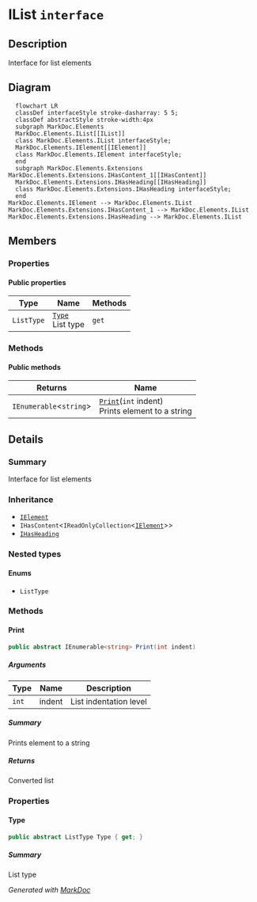# IList `interface`

## Description
Interface for list elements

## Diagram
```mermaid
  flowchart LR
  classDef interfaceStyle stroke-dasharray: 5 5;
  classDef abstractStyle stroke-width:4px
  subgraph MarkDoc.Elements
  MarkDoc.Elements.IList[[IList]]
  class MarkDoc.Elements.IList interfaceStyle;
  MarkDoc.Elements.IElement[[IElement]]
  class MarkDoc.Elements.IElement interfaceStyle;
  end
  subgraph MarkDoc.Elements.Extensions
MarkDoc.Elements.Extensions.IHasContent_1[[IHasContent]]
  MarkDoc.Elements.Extensions.IHasHeading[[IHasHeading]]
  class MarkDoc.Elements.Extensions.IHasHeading interfaceStyle;
  end
MarkDoc.Elements.IElement --> MarkDoc.Elements.IList
MarkDoc.Elements.Extensions.IHasContent_1 --> MarkDoc.Elements.IList
MarkDoc.Elements.Extensions.IHasHeading --> MarkDoc.Elements.IList
```

## Members
### Properties
#### Public  properties
| Type | Name | Methods |
| --- | --- | --- |
| `ListType` | [`Type`](#type)<br>List type | `get` |

### Methods
#### Public  methods
| Returns | Name |
| --- | --- |
| `IEnumerable`&lt;`string`&gt; | [`Print`](#print)(`int` indent)<br>Prints element to a string |

## Details
### Summary
Interface for list elements

### Inheritance
 - [
`IElement`
](./IElement.md)
 - `IHasContent`&lt;`IReadOnlyCollection`&lt;[`IElement`](./IElement.md)&gt;&gt;
 - [
`IHasHeading`
](extensions/IHasHeading.md)

### Nested types
#### Enums
 - `ListType`

### Methods
#### Print
```csharp
public abstract IEnumerable<string> Print(int indent)
```
##### Arguments
| Type | Name | Description |
| --- | --- | --- |
| `int` | indent | List indentation level |

##### Summary
Prints element to a string

##### Returns
Converted list

### Properties
#### Type
```csharp
public abstract ListType Type { get; }
```
##### Summary
List type

*Generated with* [*MarkDoc*](https://github.com/hailstorm75/MarkDoc.Core)
